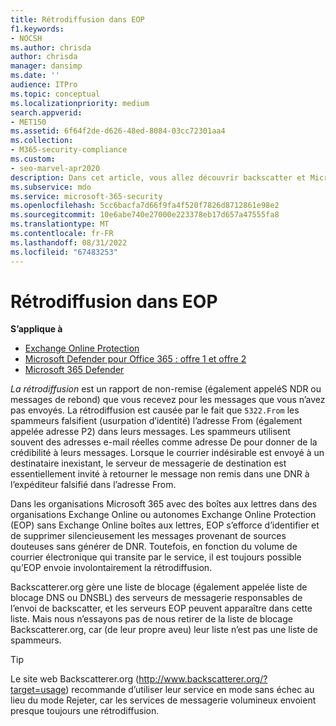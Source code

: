 ```yaml
---
title: Rétrodiffusion dans EOP
f1.keywords:
- NOCSH
ms.author: chrisda
author: chrisda
manager: dansimp
ms.date: ''
audience: ITPro
ms.topic: conceptual
ms.localizationpriority: medium
search.appverid:
- MET150
ms.assetid: 6f64f2de-d626-48ed-8084-03cc72301aa4
ms.collection:
- M365-security-compliance
ms.custom:
- seo-marvel-apr2020
description: Dans cet article, vous allez découvrir backscatter et Microsoft Exchange Online Protection (EOP)
ms.subservice: mdo
ms.service: microsoft-365-security
ms.openlocfilehash: 5cc6bacfa7d66f9fa4f520f7826d8712861e98e2
ms.sourcegitcommit: 10e6abe740e27000e223378eb17d657a47555fa8
ms.translationtype: MT
ms.contentlocale: fr-FR
ms.lasthandoff: 08/31/2022
ms.locfileid: "67483253"
---
```

# <a name="backscatter-in-eop"></a>Rétrodiffusion dans EOP

**S’applique à**
- [Exchange Online Protection](exchange-online-protection-overview.md)
- [Microsoft Defender pour Office 365 : offre 1 et offre 2](defender-for-office-365.md)
- [Microsoft 365 Defender](../defender/microsoft-365-defender.md)

*La rétrodiffusion* est un rapport de non-remise (également appeléS NDR ou messages de rebond) que vous recevez pour les messages que vous n’avez pas envoyés. La rétrodiffusion est causée par le fait que `5322.From` les spammeurs falsifient (usurpation d’identité) l’adresse From (également appelée adresse P2) dans leurs messages. Les spammeurs utilisent souvent des adresses e-mail réelles comme adresse De pour donner de la crédibilité à leurs messages. Lorsque le courrier indésirable est envoyé à un destinataire inexistant, le serveur de messagerie de destination est essentiellement invité à retourner le message non remis dans une DNR à l’expéditeur falsifié dans l’adresse From.

Dans les organisations Microsoft 365 avec des boîtes aux lettres dans des organisations Exchange Online ou autonomes Exchange Online Protection (EOP) sans Exchange Online boîtes aux lettres, EOP s’efforce d’identifier et de supprimer silencieusement les messages provenant de sources douteuses sans générer de DNR. Toutefois, en fonction du volume de courrier électronique qui transite par le service, il est toujours possible qu’EOP envoie involontairement la rétrodiffusion.

Backscatterer.org gère une liste de blocage (également appelée liste de blocage DNS ou DNSBL) des serveurs de messagerie responsables de l’envoi de backscatter, et les serveurs EOP peuvent apparaître dans cette liste. Mais nous n’essayons pas de nous retirer de la liste de blocage Backscatterer.org, car (de leur propre aveu) leur liste n’est pas une liste de spammeurs.

> [!TIP]
> Le site web Backscatterer.org (<http://www.backscatterer.org/?target=usage>) recommande d’utiliser leur service en mode sans échec au lieu du mode Rejeter, car les services de messagerie volumineux envoient presque toujours une rétrodiffusion.
